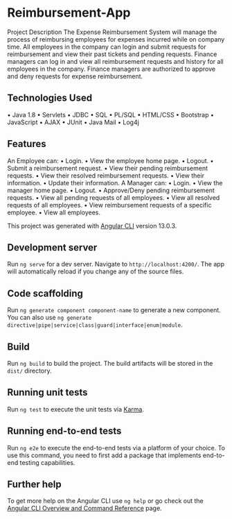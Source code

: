 # Reimbursement-App

Project Description
The Expense Reimbursement System will manage the process of reimbursing employees for expenses incurred
while on company time. All employees in the company can login and submit requests for reimbursement and
view their past tickets and pending requests. Finance managers can log in and view all reimbursement requests
and history for all employees in the company. Finance managers are authorized to approve and deny requests for
expense reimbursement.

## Technologies Used
• Java 1.8
• Servlets
• JDBC
• SQL
• PL/SQL
• HTML/CSS
• Bootstrap
• JavaScript
• AJAX
• JUnit
• Java Mail
• Log4j

## Features
An Employee can:
• Login.
• View the employee home page.
• Logout.
• Submit a reimbursement request.
• View their pending reimbursement requests.
• View their resolved reimbursement requests.
• View their information.
• Update their information.
A Manager can:
• Login.
• View the manager home page.
• Logout.
• Approve/Deny pending reimbursement requests.
• View all pending requests of all employees.
• View all resolved requests of all employees.
• View reimbursement requests of a specific employee.
• View all employees.


This project was generated with [Angular CLI](https://github.com/angular/angular-cli) version 13.0.3.

## Development server

Run `ng serve` for a dev server. Navigate to `http://localhost:4200/`. The app will automatically reload if you change any of the source files.

## Code scaffolding

Run `ng generate component component-name` to generate a new component. You can also use `ng generate directive|pipe|service|class|guard|interface|enum|module`.

## Build

Run `ng build` to build the project. The build artifacts will be stored in the `dist/` directory.

## Running unit tests

Run `ng test` to execute the unit tests via [Karma](https://karma-runner.github.io).

## Running end-to-end tests

Run `ng e2e` to execute the end-to-end tests via a platform of your choice. To use this command, you need to first add a package that implements end-to-end testing capabilities.

## Further help

To get more help on the Angular CLI use `ng help` or go check out the [Angular CLI Overview and Command Reference](https://angular.io/cli) page.

